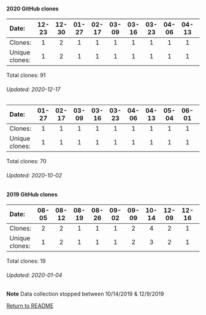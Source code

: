 #### 2020 GitHub clones
Date:		  |        12-23   |       12-30   |       01-27   |       02-17   |       03-09   |       03-16   |       03-23   |       04-06   |       04-13   |       05-04   |       06-01   |       07-13   |       07-20   |       07-27  |  08-10  |  08-24  |  08-31  |  09-07  |  09-21  |  09-28  |  10-05  |  10-12  |  10-26  |  11-02  |  11-23  |  11-30  |  12-07
|:---             |:---:   |:---:  |:---:  |:---:  |:---:  |:---:  |:---:  |:---:  |:---:  |:---:  |:---:  |:---:  |:---:  |:---:  |:---:  |:---:  |:---:  |:---:  |:---:  |:---:  |:---:  |:---:  |:---:  |:---:  |:---:  |:---:  |:---:
Clones:		  |        1       |       2       |       1       |       1       |       1       |       1       |       1       |       1       |       1       |       1       |       1       |       5       |       1       |       2      |  9      |  40     |  1      |  2      |  1      |  1      |  6      |  4      |  1      |  1      |  1      |  3      |  1
Unique            clones:  |       1       |       2       |       1       |       1       |       1       |       1       |       1       |       1       |       1       |       1       |       1       |       4       |       1       |      1  |      9  |      2  |      1  |      2  |      1  |      1  |      3  |      3  |      1  |      1  |      1  |      3  |      1

Total clones: 91
###### Updated: 2020-12-17


Date:  |       01-27   |       02-17   |       03-09   |       03-16   |       03-23   |       04-06   |       04-13   |       05-04  |  06-01  |  07-13  |  07-20  |  07-27  |  08-10  |  08-24  |  08-31  |  09-07  |  09-21
|:---  |:---:  |:---:  |:---:  |:---:  |:---:  |:---:  |:---:  |:---:  |:---:  |:---:  |:---:  |:---:  |:---:  |:---:  |:---:  |:---:  |:---:
Clones: |       1       |       1       |       1       |       1       |       1       |       1       |       1       |       1      |  1      |  5      |  1      |  2      |  9      |  40     |  1      |  2      |  1
Unique            clones:  |       1       |       1       |       1       |       1       |       1       |       1       |       1       |      1  |      1  |      4  |      1  |      1  |      9  |      2  |      1  |      2  |      1

Total clones: 70
###### Updated: 2020-10-02

#### 2019 GitHub clones
Date:    |        08-05   |       08-12   |       08-19   |       08-26   |       09-02   |  09-09  |  10-14  |  12-09  |  12-16  |  12-23 | 12-30 
|:---    |:---:   |:---:  |:---:  |:---:  |:---:  |:---:  |:---:  |:---:  |:---:  |:---: |:---:
Clones:  |        2       |       2       |       1       |       1       |       1       |  2      |  4      |  2      |  1      |  1 | 2
Unique   clones:  |       1       |       2       |       1       |       1       |       1  |      2  |      3  |      2  |      1  |      1 | 2 

Total clones: 19
###### Updated: 2020-01-04
**Note**  Data collection stopped between 10/14/2019 & 12/9/2019

[Return to README](https://github.com/BradleyA/pi-display/blob/master/README.md)
